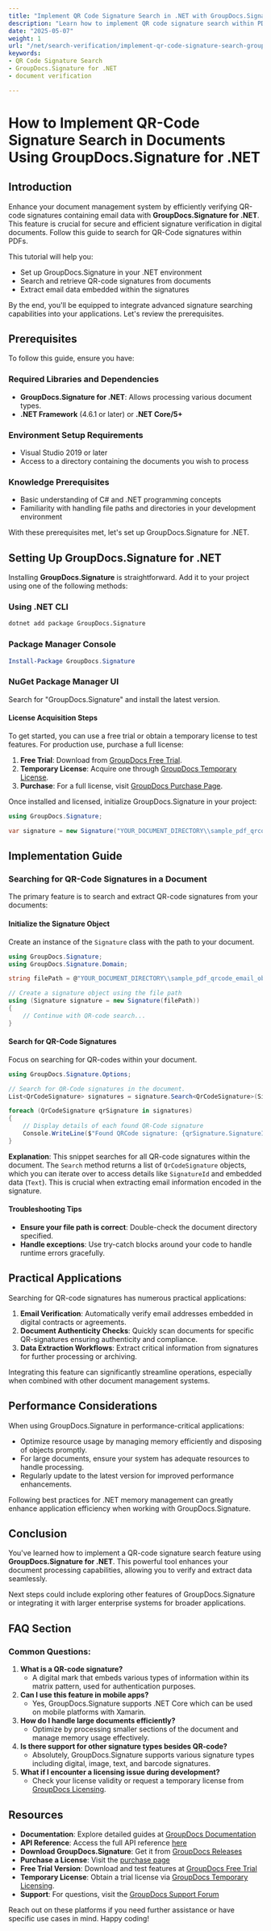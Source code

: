 ```yaml
---
title: "Implement QR Code Signature Search in .NET with GroupDocs.Signature"
description: "Learn how to implement QR code signature search within PDFs using GroupDocs.Signature for .NET. Enhance document verification and extract email data from signatures."
date: "2025-05-07"
weight: 1
url: "/net/search-verification/implement-qr-code-signature-search-groupdocs-dotnet/"
keywords:
- QR Code Signature Search
- GroupDocs.Signature for .NET
- document verification

---
```



# How to Implement QR-Code Signature Search in Documents Using GroupDocs.Signature for .NET

## Introduction

Enhance your document management system by efficiently verifying QR-code signatures containing email data with **GroupDocs.Signature for .NET**. This feature is crucial for secure and efficient signature verification in digital documents. Follow this guide to search for QR-Code signatures within PDFs.

This tutorial will help you:
- Set up GroupDocs.Signature in your .NET environment
- Search and retrieve QR-code signatures from documents
- Extract email data embedded within the signatures

By the end, you'll be equipped to integrate advanced signature searching capabilities into your applications. Let's review the prerequisites.

## Prerequisites

To follow this guide, ensure you have:

### Required Libraries and Dependencies
- **GroupDocs.Signature for .NET**: Allows processing various document types.
- **.NET Framework** (4.6.1 or later) or **.NET Core/5+**

### Environment Setup Requirements
- Visual Studio 2019 or later
- Access to a directory containing the documents you wish to process

### Knowledge Prerequisites
- Basic understanding of C# and .NET programming concepts
- Familiarity with handling file paths and directories in your development environment

With these prerequisites met, let's set up GroupDocs.Signature for .NET.

## Setting Up GroupDocs.Signature for .NET

Installing **GroupDocs.Signature** is straightforward. Add it to your project using one of the following methods:

### Using .NET CLI
```bash
dotnet add package GroupDocs.Signature
```

### Package Manager Console
```powershell
Install-Package GroupDocs.Signature
```

### NuGet Package Manager UI
Search for "GroupDocs.Signature" and install the latest version.

#### License Acquisition Steps
To get started, you can use a free trial or obtain a temporary license to test features. For production use, purchase a full license:
1. **Free Trial**: Download from [GroupDocs Free Trial](https://releases.groupdocs.com/signature/net/).
2. **Temporary License**: Acquire one through [GroupDocs Temporary License](https://purchase.groupdocs.com/temporary-license/).
3. **Purchase**: For a full license, visit [GroupDocs Purchase Page](https://purchase.groupdocs.com/buy).

Once installed and licensed, initialize GroupDocs.Signature in your project:
```csharp
using GroupDocs.Signature;

var signature = new Signature("YOUR_DOCUMENT_DIRECTORY\\sample_pdf_qrcode_email_object.pdf");
```

## Implementation Guide

### Searching for QR-Code Signatures in a Document
The primary feature is to search and extract QR-code signatures from your documents:

#### Initialize the Signature Object
Create an instance of the `Signature` class with the path to your document.
```csharp
using GroupDocs.Signature;
using GroupDocs.Signature.Domain;

string filePath = @"YOUR_DOCUMENT_DIRECTORY\\sample_pdf_qrcode_email_object.pdf";

// Create a signature object using the file path
using (Signature signature = new Signature(filePath))
{
    // Continue with QR-code search...
}
```

#### Search for QR-Code Signatures
Focus on searching for QR-codes within your document.
```csharp
using GroupDocs.Signature.Options;

// Search for QR-Code signatures in the document.
List<QrCodeSignature> signatures = signature.Search<QrCodeSignature>(SignatureType.QrCode);

foreach (QrCodeSignature qrSignature in signatures)
{
    // Display details of each found QR-Code signature
    Console.WriteLine($"Found QRCode signature: {qrSignature.SignatureId} with text {qrSignature.Text}");
}
```
**Explanation**: This snippet searches for all QR-code signatures within the document. The `Search` method returns a list of `QrCodeSignature` objects, which you can iterate over to access details like `SignatureId` and embedded data (`Text`). This is crucial when extracting email information encoded in the signature.

#### Troubleshooting Tips
- **Ensure your file path is correct**: Double-check the document directory specified.
- **Handle exceptions**: Use try-catch blocks around your code to handle runtime errors gracefully.

## Practical Applications
Searching for QR-code signatures has numerous practical applications:
1. **Email Verification**: Automatically verify email addresses embedded in digital contracts or agreements.
2. **Document Authenticity Checks**: Quickly scan documents for specific QR-signatures ensuring authenticity and compliance.
3. **Data Extraction Workflows**: Extract critical information from signatures for further processing or archiving.

Integrating this feature can significantly streamline operations, especially when combined with other document management systems.

## Performance Considerations
When using GroupDocs.Signature in performance-critical applications:
- Optimize resource usage by managing memory efficiently and disposing of objects promptly.
- For large documents, ensure your system has adequate resources to handle processing.
- Regularly update to the latest version for improved performance enhancements.

Following best practices for .NET memory management can greatly enhance application efficiency when working with GroupDocs.Signature.

## Conclusion
You've learned how to implement a QR-code signature search feature using **GroupDocs.Signature for .NET**. This powerful tool enhances your document processing capabilities, allowing you to verify and extract data seamlessly.

Next steps could include exploring other features of GroupDocs.Signature or integrating it with larger enterprise systems for broader applications.

## FAQ Section
### Common Questions:
1. **What is a QR-code signature?**
   - A digital mark that embeds various types of information within its matrix pattern, used for authentication purposes.
2. **Can I use this feature in mobile apps?**
   - Yes, GroupDocs.Signature supports .NET Core which can be used on mobile platforms with Xamarin.
3. **How do I handle large documents efficiently?**
   - Optimize by processing smaller sections of the document and manage memory usage effectively.
4. **Is there support for other signature types besides QR-code?**
   - Absolutely, GroupDocs.Signature supports various signature types including digital, image, text, and barcode signatures.
5. **What if I encounter a licensing issue during development?**
   - Check your license validity or request a temporary license from [GroupDocs Licensing](https://purchase.groupdocs.com/temporary-license/).

## Resources
- **Documentation**: Explore detailed guides at [GroupDocs Documentation](https://docs.groupdocs.com/signature/net/)
- **API Reference**: Access the full API reference [here](https://reference.groupdocs.com/signature/net/)
- **Download GroupDocs.Signature**: Get it from [GroupDocs Releases](https://releases.groupdocs.com/signature/net/)
- **Purchase a License**: Visit the [purchase page](https://purchase.groupdocs.com/buy)
- **Free Trial Version**: Download and test features at [GroupDocs Free Trial](https://releases.groupdocs.com/signature/net/)
- **Temporary License**: Obtain a trial license via [GroupDocs Temporary Licensing](https://purchase.groupdocs.com/temporary-license/).
- **Support**: For questions, visit the [GroupDocs Support Forum](https://forum.groupdocs.com/c/signature/)

Reach out on these platforms if you need further assistance or have specific use cases in mind. Happy coding!

